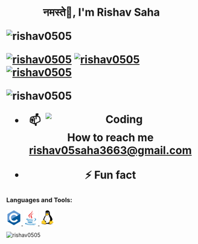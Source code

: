 <h1 align="center">नमस्ते👋, I'm Rishav Saha 
<p align="left"> <img src="https://komarev.com/ghpvc/?username=rishav0505&label=Profile%20views&color=0e75b6&style=flat" alt="rishav0505" /> </p>
  
<p align="left"> <a href="https://www.linkedin.com/in/rishav-saha-65626222b/" target="blank"><img src="https://cdn1.iconfinder.com/data/icons/logotypes/32/circle-linkedin-512.png" alt="rishav0505" height="30px" /></a> <a href="https://leetcode.com/u/rishav0505/" target="blank"><img src="https://upload.wikimedia.org/wikipedia/commons/8/8e/LeetCode_Logo_1.png" alt="rishav0505" height="30px" /></a> <a href="https://www.geeksforgeeks.org/user/rishav0505/" target="blank"><img src="https://media.geeksforgeeks.org/gfg-gg-logo.svg" alt="rishav0505" height="30px" /></a></p>

<p align="left"> <img src="" alt="rishav0505" /> </p>
<img align="right" alt="Coding" width="400" src="https://camo.githubusercontent.com/683e2187241c641430216c864ce93fc5a0e0dfb232c5a01d1c54b54d63aa8cb2/68747470733a2f2f63646e2e6472696262626c652e636f6d2f75736572732f313136323037372f73637265656e73686f74732f333834383931342f70726f6772616d6d65722e676966">

- 📫 How to reach me **rishav05saha3663@gmail.com**

- ⚡ Fun fact 


</p>

<h3 align="left">Languages and Tools:</h3>
<p align="left"> <a href="https://www.cprogramming.com/" target="_blank" rel="noreferrer"> <img src="https://raw.githubusercontent.com/devicons/devicon/master/icons/c/c-original.svg" alt="c" width="40" height="40"/> </a> <a href="https://www.java.com" target="_blank" rel="noreferrer"> <img src="https://raw.githubusercontent.com/devicons/devicon/master/icons/java/java-original.svg" alt="java" width="40" height="40"/> </a> <a href="https://www.linux.org/" target="_blank" rel="noreferrer"> <img src="https://raw.githubusercontent.com/devicons/devicon/master/icons/linux/linux-original.svg" alt="linux" width="40" height="40"/> </a> </p>

<p><img align="left" src="https://github-readme-stats.vercel.app/api/top-langs?username=rishav0505&show_icons=true&locale=en&layout=compact" alt="rishav0505" /></p>
<!--
<p>&nbsp;<img align="center" src="https://github-readme-stats.vercel.app/api?username=rishav0505&show_icons=true&locale=en" alt="rishav0505" /></p>
<p><img align="center" src="https://github-readme-streak-stats.herokuapp.com/?user=rishav0505&" alt="rishav0505" /></p> 
-->
